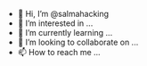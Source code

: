 - 👋 Hi, I’m @salmahacking
- 👀 I’m interested in ...
- 🌱 I’m currently learning ...
- 💞️ I’m looking to collaborate on ...
- 📫 How to reach me ...

<!---
salmahacking/salmahacking is a ✨ special ✨ repository because its `README.md` (this file) appears on your GitHub profile.
You can click the Preview link to take a look at your changes.
--->
